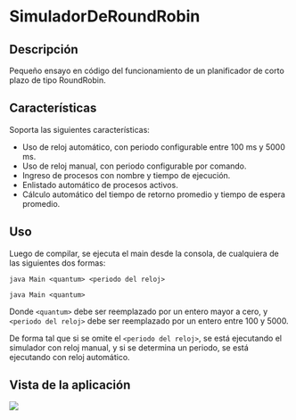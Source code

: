 # SimuladorDeRoundRobin
## Descripción
Pequeño ensayo en código del funcionamiento de un planificador de corto plazo de tipo RoundRobin.

## Características
Soporta las siguientes características:
* Uso de reloj automático, con periodo configurable entre 100 ms y 5000 ms.
* Uso de reloj manual, con periodo configurable por comando.
* Ingreso de procesos con nombre y tiempo de ejecución.
* Enlistado automático de procesos activos.
* Cálculo automático del tiempo de retorno promedio y tiempo de espera promedio.

## Uso
Luego de compilar, se ejecuta el main desde la consola, de cualquiera de las siguientes dos formas:

`java Main <quantum> <periodo del reloj>`

`java Main <quantum>`

Donde `<quantum>` debe ser reemplazado por un entero mayor a cero, y `<periodo del reloj>` debe ser reemplazado por un entero entre 100 y 5000.

De forma tal que si se omite el `<periodo del reloj>`, se está ejecutando el simulador con reloj manual, y si se determina un periodo, se está ejecutando con reloj automático.

## Vista de la aplicación
![](https://github.com/facundolaffont/SimuladorDeRoundRobin/blob/main/img/Reloj%20autom%C3%A1tico.jpg?raw=true)

